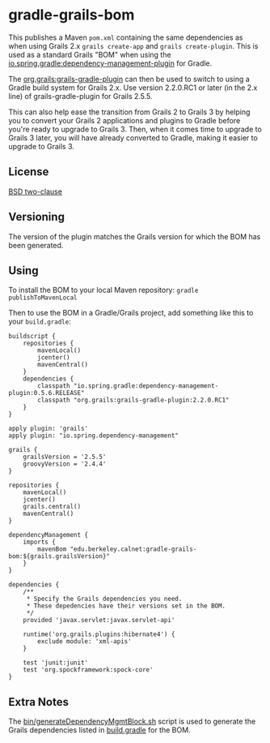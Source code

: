 # gradle-grails-bom

This publishes a Maven `pom.xml` containing the same dependencies as when
using Grails 2.x `grails create-app` and `grails create-plugin`.  This is
used as a standard Grails "BOM" when using the
[io.spring.gradle:dependency-management-plugin](https://github.com/spring-gradle-plugins/dependency-management-plugin)
for Gradle.

The
[org.grails:grails-gradle-plugin](https://github.com/grails/grails-gradle-plugin)
can then be used to switch to using a Gradle build system for Grails 2.x. 
Use version 2.2.0.RC1 or later (in the 2.x line) of grails-gradle-plugin for
Grails 2.5.5.

This can also help ease the transition from Grails 2 to Grails 3 by helping
you to convert your Grails 2 applications and plugins to Gradle before
you're ready to upgrade to Grails 3.  Then, when it comes time to upgrade to
Grails 3 later, you will have already converted to Gradle, making it easier
to upgrade to Grails 3.

## License

[BSD two-clause](LICENSE.txt)

## Versioning

The version of the plugin matches the Grails version for which the BOM has
been generated.

## Using

To install the BOM to your local Maven repository:
`gradle publishToMavenLocal`

Then to use the BOM in a Gradle/Grails project, add something like this to
your `build.gradle`:
```
buildscript {
    repositories {
        mavenLocal()
        jcenter()
        mavenCentral()
    }
    dependencies {
        classpath "io.spring.gradle:dependency-management-plugin:0.5.6.RELEASE"
        classpath "org.grails:grails-gradle-plugin:2.2.0.RC1"
    }
}

apply plugin: 'grails'
apply plugin: "io.spring.dependency-management"

grails {
    grailsVersion = '2.5.5'
    groovyVersion = '2.4.4'
}

repositories {
    mavenLocal()
    jcenter()
    grails.central()
    mavenCentral()
}

dependencyManagement {
    imports {
        mavenBom "edu.berkeley.calnet:gradle-grails-bom:${grails.grailsVersion}"
    }
}

dependencies {
    /**
     * Specify the Grails dependencies you need.
     * These depedencies have their versions set in the BOM.
     */
    provided 'javax.servlet:javax.servlet-api'

    runtime('org.grails.plugins:hibernate4') {
        exclude module: 'xml-apis'
    }

    test 'junit:junit'
    test 'org.spockframework:spock-core'
}
```

## Extra Notes

The [bin/generateDependencyMgmtBlock.sh](bin/generateDependencyMgmtBlock.sh)
script is used to generate the Grails dependencies listed in
[build.gradle](build.gradle) for the BOM.
